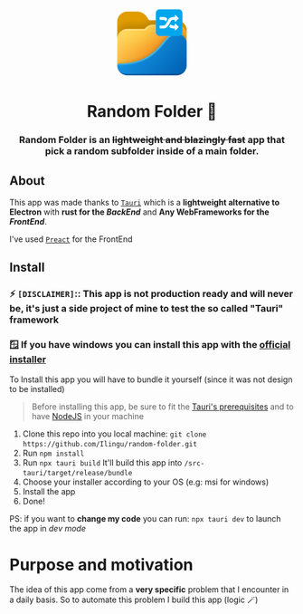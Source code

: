 <p align="center"><img src="./src-tauri/icons/128x128.png" align="center" /></p>
<h1 align="center">Random Folder 📁</h1>

<h3 align="center">Random Folder is an <s>lightweight and blazingly fast</s> app that pick a random subfolder inside of a main folder.</h3>

## About

This app was made thanks to [`Tauri`](https://tauri.studio/) which is a **lightweight alternative to Electron** with **rust for the _BackEnd_** and **Any WebFrameworks for the _FrontEnd_**.

I've used [`Preact`](https://preactjs.com/) for the FrontEnd

## Install

### ⚡ `[DISCLAIMER]`:: This app is not production ready and will never be, it's just a side project of mine to test the so called "Tauri" framework

### 🪟 If you have windows you can install this app with the [official installer](https://github.com/Ilingu/random-folder/releases)

To Install this app you will have to bundle it yourself (since it was not design to be installed)

> Before installing this app, be sure to fit the [Tauri's prerequisites](https://tauri.studio/v1/guides/getting-started/prerequisites) and to have [NodeJS](https://nodejs.org) in your machine

1. Clone this repo into you local machine: `git clone https://github.com/Ilingu/random-folder.git`
2. Run `npm install`
3. Run `npx tauri build` It'll build this app into `/src-tauri/target/release/bundle`
4. Choose your installer according to your OS (e.g: msi for windows)
5. Install the app
6. Done!

PS: if you want to **change my code** you can run: `npx tauri dev` to launch the app in _dev mode_

# Purpose and motivation

The idea of this app come from a **very specific** problem that I encounter in a daily basis. So to automate this problem I build this app (logic 🪄)

